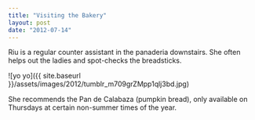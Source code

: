 ```yaml
---
title: "Visiting the Bakery"
layout: post
date: "2012-07-14"
---
```


Riu is a regular counter assistant in the panaderia downstairs. She often helps out the ladies and spot-checks the breadsticks.

![yo yo]({{ site.baseurl }}/assets/images/2012/tumblr_m709grZMpp1qlj3bd.jpg)

She recommends the Pan de Calabaza (pumpkin bread), only available on Thursdays at certain non-summer times of the year.
